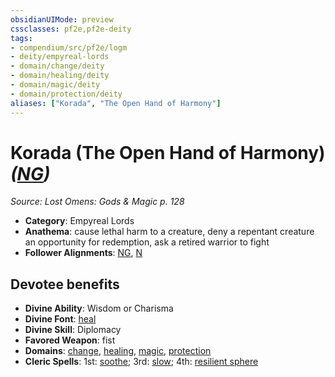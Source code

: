 ```yaml
---
obsidianUIMode: preview
cssclasses: pf2e,pf2e-deity
tags:
- compendium/src/pf2e/logm
- deity/empyreal-lords
- domain/change/deity
- domain/healing/deity
- domain/magic/deity
- domain/protection/deity
aliases: ["Korada", "The Open Hand of Harmony"]
---
```

# Korada (The Open Hand of Harmony) *([NG](rules/traits/ng-b1.md "Neutral Good Alignment Trait"))*  
*Source: Lost Omens: Gods & Magic p. 128*  

- **Category**: Empyreal Lords
- **Anathema**: cause lethal harm to a creature, deny a repentant creature an opportunity for redemption, ask a retired warrior to fight
- **Follower Alignments**: [NG](rules/traits/ng-b1.md "Neutral Good Alignment Trait"), [N](rules/traits/n-b1.md "Neutral Alignment Trait")

## Devotee benefits

- **Divine Ability**: Wisdom or Charisma
- **Divine Font**: [heal](compendium/spells/heal.md)
- **Divine Skill**: Diplomacy
- **Favored Weapon**: fist
- **Domains**: [change](compendium/setting/domains.md#Change), [healing](compendium/setting/domains.md#Healing), [magic](compendium/setting/domains.md#Magic), [protection](compendium/setting/domains.md#Protection)
- **Cleric Spells**: 1st: [soothe](compendium/spells/soothe.md); 3rd: [slow](compendium/spells/slow.md); 4th: [resilient sphere](compendium/spells/resilient-sphere.md)